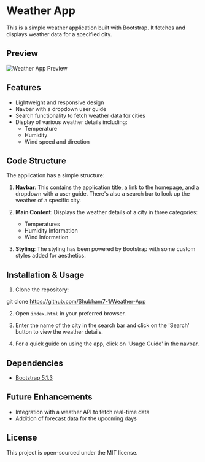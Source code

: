 # Weather App

This is a simple weather application built with Bootstrap. It fetches and displays weather data for a specified city.

## Preview

![Weather App Preview](https://github.com/Shubham7-1/Weather-App/assets/58452132/74f7ce06-68ec-4b4c-8bea-9c2fd69bba1c)

## Features

- Lightweight and responsive design
- Navbar with a dropdown user guide
- Search functionality to fetch weather data for cities
- Display of various weather details including:
  - Temperature
  - Humidity
  - Wind speed and direction

## Code Structure

The application has a simple structure:

1. **Navbar**: This contains the application title, a link to the homepage, and a dropdown with a user guide. There's also a search bar to look up the weather of a specific city.

2. **Main Content**: Displays the weather details of a city in three categories:
   - Temperatures
   - Humidity Information
   - Wind Information

3. **Styling**: The styling has been powered by Bootstrap with some custom styles added for aesthetics.

## Installation & Usage

1. Clone the repository:

git clone https://github.com/Shubham7-1/Weather-App


2. Open `index.html` in your preferred browser.

3. Enter the name of the city in the search bar and click on the 'Search' button to view the weather details.

4. For a quick guide on using the app, click on 'Usage Guide' in the navbar.

## Dependencies

- [Bootstrap 5.1.3](https://getbootstrap.com/)

## Future Enhancements

- Integration with a weather API to fetch real-time data
- Addition of forecast data for the upcoming days

## License

This project is open-sourced under the MIT license.
